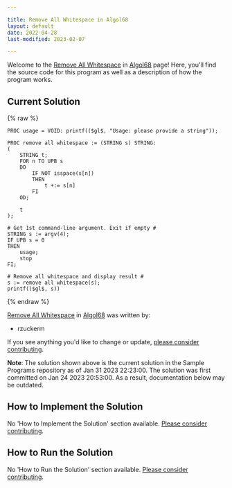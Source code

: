 ```yaml
---

title: Remove All Whitespace in Algol68
layout: default
date: 2022-04-28
last-modified: 2023-02-07

---
```


Welcome to the [Remove All Whitespace](https://sampleprograms.io/projects/remove-all-whitespace) in [Algol68](https://sampleprograms.io/languages/algol68) page! Here, you'll find the source code for this program as well as a description of how the program works.

## Current Solution

{% raw %}

```algol68
PROC usage = VOID: printf(($gl$, "Usage: please provide a string"));

PROC remove all whitespace := (STRING s) STRING:
(
    STRING t;
    FOR n TO UPB s
    DO
        IF NOT isspace(s[n])
        THEN
            t +:= s[n]
        FI
    OD;

    t
);

# Get 1st command-line argument. Exit if empty #
STRING s := argv(4);
IF UPB s = 0
THEN
    usage;
    stop
FI;

# Remove all whitespace and display result #
s := remove all whitespace(s);
printf(($gl$, s))
```

{% endraw %}

[Remove All Whitespace](https://sampleprograms.io/projects/remove-all-whitespace) in [Algol68](https://sampleprograms.io/languages/algol68) was written by:

- rzuckerm

If you see anything you'd like to change or update, [please consider contributing](https://github.com/TheRenegadeCoder/sample-programs).

**Note**: The solution shown above is the current solution in the Sample Programs repository as of Jan 31 2023 22:23:00. The solution was first committed on Jan 24 2023 20:53:00. As a result, documentation below may be outdated.

## How to Implement the Solution

No 'How to Implement the Solution' section available. [Please consider contributing](https://github.com/TheRenegadeCoder/sample-programs-website).

## How to Run the Solution

No 'How to Run the Solution' section available. [Please consider contributing](https://github.com/TheRenegadeCoder/sample-programs-website).